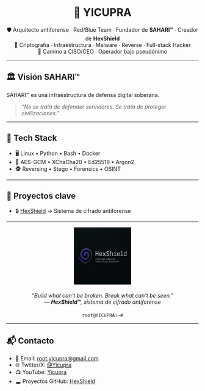 <h1 align="center">🧬 YICUPRA</h1>

<p align="center">
🛡️ Arquitecto antiforense ∙ Red/Blue Team ∙ Fundador de <strong>SAHARI™</strong> ∙ Creador de <strong>HexShield</strong><br>
🧬 Criptografía ∙ Infraestructura ∙ Malware ∙ Reverse ∙ Full-stack Hacker<br>
🚀 Camino a CISO/CEO ∙ Operador bajo pseudónimo
</p>

---

## 🏛️ Visión SAHARI™

SAHARI™ es una infraestructura de defensa digital soberana.  


> _“No se trata de defender servidores. Se trata de proteger civilizaciones.”_

---

## 🧠 Tech Stack

- 🖥️ Linux • Python • Bash • Docker  
- 🔐 AES-GCM • XChaCha20 • Ed25519 • Argon2  
- 🕵️ Reversing • Stego • Forensics • OSINT

---

## 🧰 Proyectos clave

- 🔒 [HexShield](https://github.com/yicupra/hexshield-v2) → Sistema de cifrado antiforense  

---

<p align="center">
  <img src="https://raw.githubusercontent.com/yicupra/yicupra/main/assets/logo.png" width="150" alt="Logo Yicupra" /><br><br>
  <i>“Build what can't be broken. Break what can't be seen.”<br>
  — <b>HexShield™</b>, sistema de cifrado antiforense</i><br><br>
  <code>root@YICUPRA:~#</code>
</p>

---

## 📬 Contacto

- 📧 Email: [root.yicupra@gmail.com](mailto:root.yicupra@gmail.com)  
- 🌐 Twitter/X: [@Yicupra](https://twitter.com/Yicupra)  
- 📺 YouTube: [Yicupra](https://youtube.com/Yicupra)  
- 🕳️ Proyectos GitHub: [HexShield](https://github.com/yicupra/hexshield-v2)



